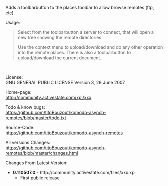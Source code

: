 Adds a toolbarbutton to the places toolbar to allow browse remotes (ftp, etc).

Usage:

<blockquote>
Select from the toolbarbutton a server to connect, that will open a new tree showing the remote directories.

Use the context menu to upload/download and do any other operation into the remote places. There is also a toolbarbutton to upload/download the current document.
</blockquote><br/>

License:<br/>
GNU GENERAL PUBLIC LICENSE Version 3, 29 June 2007

Home-page:<br/>
http://community.activestate.com/xpi/xxx

Todo & know bugs:<br/>
https://github.com/titoBouzout/komodo-asynch-remotes/blob/master/todo.txt

Source-Code:<br/>
https://github.com/titoBouzout/komodo-asynch-remotes

All versions Changes:<br/>
https://github.com/titoBouzout/komodo-asynch-remotes/blob/master/changes.html

Changes From Latest Version:

<ul>
  
  <li>
	<b>0.110507.0</b> - http://community.activestate.com/files/xxx.xpi
	<ul>
	  <li>First public release</li>
	</ul>
  </li>

</ul>
